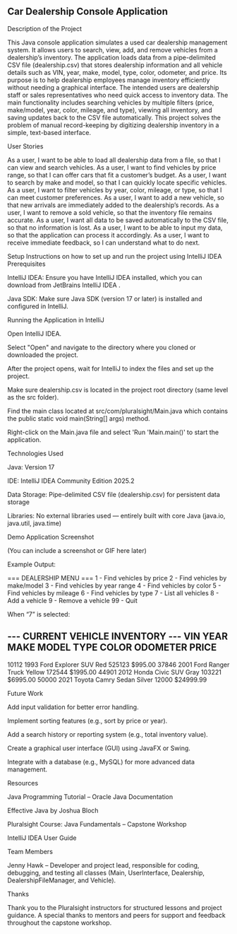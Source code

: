 ## Car Dealership Console Application

Description of the Project

This Java console application simulates a used car dealership management system. It allows users to search, view, add, and remove vehicles from a dealership’s inventory. The application loads data from a pipe-delimited CSV file (dealership.csv) that stores dealership information and all vehicle details such as VIN, year, make, model, type, color, odometer, and price. Its purpose is to help dealership employees manage inventory efficiently without needing a graphical interface. The intended users are dealership staff or sales representatives who need quick access to inventory data. The main functionality includes searching vehicles by multiple filters (price, make/model, year, color, mileage, and type), viewing all inventory, and saving updates back to the CSV file automatically. This project solves the problem of manual record-keeping by digitizing dealership inventory in a simple, text-based interface.

User Stories

As a user, I want to be able to load all dealership data from a file, so that I can view and search vehicles.
As a user, I want to find vehicles by price range, so that I can offer cars that fit a customer’s budget.
As a user, I want to search by make and model, so that I can quickly locate specific vehicles.
As a user, I want to filter vehicles by year, color, mileage, or type, so that I can meet customer preferences.
As a user, I want to add a new vehicle, so that new arrivals are immediately added to the dealership’s records.
As a user, I want to remove a sold vehicle, so that the inventory file remains accurate.
As a user, I want all data to be saved automatically to the CSV file, so that no information is lost.
As a user, I want to be able to input my data, so that the application can process it accordingly.
As a user, I want to receive immediate feedback, so I can understand what to do next.

Setup
Instructions on how to set up and run the project using IntelliJ IDEA
Prerequisites

IntelliJ IDEA: Ensure you have IntelliJ IDEA installed, which you can download from JetBrains IntelliJ IDEA
.

Java SDK: Make sure Java SDK (version 17 or later) is installed and configured in IntelliJ.

Running the Application in IntelliJ

Open IntelliJ IDEA.

Select "Open" and navigate to the directory where you cloned or downloaded the project.

After the project opens, wait for IntelliJ to index the files and set up the project.

Make sure dealership.csv is located in the project root directory (same level as the src folder).

Find the main class located at src/com/pluralsight/Main.java which contains the public static void main(String[] args) method.

Right-click on the Main.java file and select 'Run 'Main.main()' to start the application.

Technologies Used

Java: Version 17

IDE: IntelliJ IDEA Community Edition 2025.2

Data Storage: Pipe-delimited CSV file (dealership.csv) for persistent data storage

Libraries: No external libraries used — entirely built with core Java (java.io, java.util, java.time)

Demo
Application Screenshot

(You can include a screenshot or GIF here later)

Example Output:

=== DEALERSHIP MENU ===
1 - Find vehicles by price
2 - Find vehicles by make/model
3 - Find vehicles by year range
4 - Find vehicles by color
5 - Find vehicles by mileage
6 - Find vehicles by type
7 - List all vehicles
8 - Add a vehicle
9 - Remove a vehicle
99 - Quit


When “7” is selected:

--- CURRENT VEHICLE INVENTORY ---
VIN      YEAR   MAKE         MODEL        TYPE       COLOR      ODOMETER  PRICE
--------------------------------------------------------------------------------
10112    1993   Ford         Explorer     SUV        Red        525123    $995.00
37846    2001   Ford         Ranger       Truck      Yellow     172544    $1995.00
44901    2012   Honda        Civic        SUV        Gray       103221    $6995.00
50000    2021   Toyota       Camry        Sedan      Silver     12000     $24999.99

Future Work

Add input validation for better error handling.

Implement sorting features (e.g., sort by price or year).

Add a search history or reporting system (e.g., total inventory value).

Create a graphical user interface (GUI) using JavaFX or Swing.

Integrate with a database (e.g., MySQL) for more advanced data management.

Resources

Java Programming Tutorial – Oracle Java Documentation

Effective Java by Joshua Bloch

Pluralsight Course: Java Fundamentals – Capstone Workshop

IntelliJ IDEA User Guide

Team Members

Jenny Hawk – Developer and project lead, responsible for coding, debugging, and testing all classes (Main, UserInterface, Dealership, DealershipFileManager, and Vehicle).

Thanks

Thank you to the Pluralsight instructors for structured lessons and project guidance.
A special thanks to mentors and peers for support and feedback throughout the capstone workshop.
